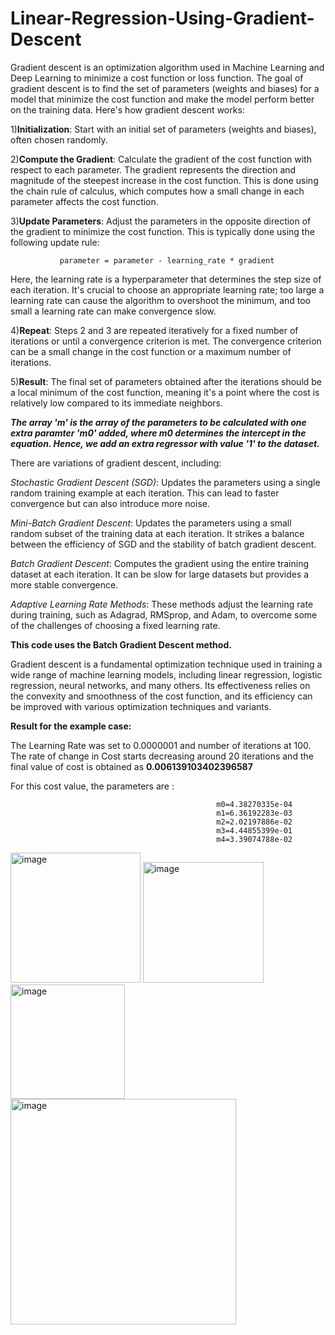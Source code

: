 # Linear-Regression-Using-Gradient-Descent

Gradient descent is an optimization algorithm used in Machine Learning and Deep Learning to minimize a cost function or loss function. The goal of gradient descent is to find the set of parameters (weights and biases) for a model that minimize the cost function and make the model perform better on the training data.
Here's how gradient descent works:

1)**Initialization**: Start with an initial set of parameters (weights and biases), often chosen randomly.

2)**Compute the Gradient**: Calculate the gradient of the cost function with respect to each parameter. The gradient represents the direction and magnitude of the steepest increase in the cost function. This is done using the chain rule of calculus, which computes how a small change in each parameter affects the cost function.

3)**Update Parameters**: Adjust the parameters in the opposite direction of the gradient to minimize the cost function. This is typically done using the following update rule:

               parameter = parameter - learning_rate * gradient

  Here, the learning rate is a hyperparameter that determines the step size of each iteration. It's crucial to choose an appropriate learning rate; too large a learning rate 
  can cause the algorithm to overshoot the minimum, and too small a learning rate can make convergence slow.

4)**Repeat**: Steps 2 and 3 are repeated iteratively for a fixed number of iterations or until a convergence criterion is met. The convergence criterion can be a small change in the cost function or a maximum number of iterations.

5)**Result**: The final set of parameters obtained after the iterations should be a local minimum of the cost function, meaning it's a point where the cost is relatively low compared to its immediate neighbors.

_**The array 'm' is the array of the parameters to be calculated with one extra paramter 'm0' added, where m0 determines the intercept in the equation. Hence, we add an extra regressor with value '1' to the dataset.**_


There are variations of gradient descent, including:

_Stochastic Gradient Descent (SGD)_: Updates the parameters using a single random training example at each iteration. This can lead to faster convergence but can also introduce more noise.

_Mini-Batch Gradient Descent_: Updates the parameters using a small random subset of the training data at each iteration. It strikes a balance between the efficiency of SGD and the stability of batch gradient descent.

_Batch Gradient Descent_: Computes the gradient using the entire training dataset at each iteration. It can be slow for large datasets but provides a more stable convergence.

_Adaptive Learning Rate Methods_: These methods adjust the learning rate during training, such as Adagrad, RMSprop, and Adam, to overcome some of the challenges of choosing a fixed learning rate.

**This code uses the Batch Gradient Descent method.**

Gradient descent is a fundamental optimization technique used in training a wide range of machine learning models, including linear regression, logistic regression, neural networks, and many others. Its effectiveness relies on the convexity and smoothness of the cost function, and its efficiency can be improved with various optimization techniques and variants.

**Result for the example case:**

The Learning Rate was set to 0.0000001 and number of iterations at 100.
The rate of change in Cost starts decreasing around 20 iterations and the final value of cost is obtained as **0.006139103402396587**

For this cost value, the parameters are :

                                                  m0=4.38270335e-04
                                                  m1=6.36192283e-03
                                                  m2=2.02197886e-02
                                                  m3=4.44855399e-01
                                                  m4=3.39074788e-02


<img width="208" alt="image" src="https://github.com/RonSheoran123/Linear-Regression-Using-Gradient-Descent/assets/106268100/0af5a270-e1fe-424e-9402-2ae274003be2">

<img width="193" alt="image" src="https://github.com/RonSheoran123/Linear-Regression-Using-Gradient-Descent/assets/106268100/c6f16210-d4fc-4b6f-8942-b8c6d901e2f2">

<img width="183" alt="image" src="https://github.com/RonSheoran123/Linear-Regression-Using-Gradient-Descent/assets/106268100/9056f41c-03e4-4784-b10a-31cd1a539b55">

<img width="361" alt="image" src="https://github.com/RonSheoran123/Linear-Regression-Using-Gradient-Descent/assets/106268100/5d088b4a-ed31-472d-985c-dcd0c64fc4f9">



